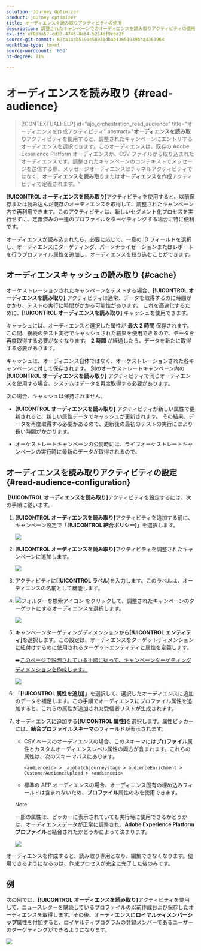 ```yaml
---
solution: Journey Optimizer
product: journey optimizer
title: オーディエンスを読み取りアクティビティの使用
description: 調整されたキャンペーンでのオーディエンスを読み取りアクティビティの使用方法について説明します。
exl-id: ef8eba57-cd33-4746-8eb4-5214ef9cbe2f
source-git-commit: 63ca1aab5190c58031dbab13651639bba4363964
workflow-type: tm+mt
source-wordcount: '650'
ht-degree: 71%

---
```



# オーディエンスを読み取り {#read-audience}

>[!CONTEXTUALHELP]
>id="ajo_orchestration_read_audience"
>title="オーディエンスを作成アクティビティ"
>abstract="**オーディエンスを読み取り**&#x200B;アクティビティを使用すると、調整されたキャンペーンにエントリするオーディエンスを選択できます。このオーディエンスは、既存の Adobe Experience Platform オーディエンスか、CSV ファイルから取り込まれたオーディエンスです。調整されたキャンペーンのコンテキストでメッセージを送信する際、メッセージオーディエンスはチャネルアクティビティではなく、**オーディエンスを読み取り**&#x200B;または&#x200B;**オーディエンスを作成**&#x200B;アクティビティで定義されます。"

**[!UICONTROL オーディエンスを読み取り]**&#x200B;アクティビティを使用すると、以前保存または読み込んだ既存のオーディエンスを取得して、調整されたキャンペーン内で再利用できます。このアクティビティは、新しいセグメント化プロセスを実行せずに、定義済みの一連のプロファイルをターゲティングする場合に特に便利です。

オーディエンスが読み込まれたら、必要に応じて、一意の ID フィールドを選択し、オーディエンスにターゲティング、パーソナライゼーションまたはレポートを行うプロファイル属性を追加し、オーディエンスを絞り込むことができます。

## オーディエンスキャッシュの読み取り {#cache}

オーケストレーションされたキャンペーンをテストする場合、**[!UICONTROL オーディエンスを読み取り]** アクティビティは通常、データを取得するのに時間がかかり、テストの実行に時間がかかる可能性があります。 これを高速化するために、**[!UICONTROL オーディエンスを読み取り]** キャッシュを使用できます。

キャッシュには、オーディエンスと選択した属性が **最大 2 時間** 保存されます。 この間、後続のテスト実行でキャッシュされた結果を使用できるので、データを再度取得する必要がなくなります。 **2 時間** が経過したら、データを新たに取得する必要があります。

キャッシュは、オーディエンス自体ではなく、オーケストレーションされた各キャンペーンに対して保存されます。 別のオーケストレートキャンペーン内の **[!UICONTROL オーディエンスを読み取り]** アクティビティで同じオーディエンスを使用する場合、システムはデータを再度取得する必要があります。

次の場合、キャッシュは保持されません。

* **[!UICONTROL オーディエンスを読み取り]** アクティビティが新しい属性で更新されると、新しい属性データでキャッシュが更新されます。 その結果、データを再度取得する必要があるので、更新後の最初のテストの実行にはより長い時間がかかります。

* オーケストレートキャンペーンの公開時には、ライブオーケストレートキャンペーンの実行時に最新のデータが取得されるので、

## オーディエンスを読み取りアクティビティの設定 {#read-audience-configuration}

 **[!UICONTROL オーディエンスを読み取り]**&#x200B;アクティビティを設定するには、次の手順に従います。

1. **[!UICONTROL オーディエンスを読み取り]**&#x200B;アクティビティを追加する前に、キャンペーン設定で「**[!UICONTROL 結合ポリシー]**」を選択します。

   ![](../assets/read-audience-6.png)

1. **[!UICONTROL オーディエンスを読み取り]**&#x200B;アクティビティを調整されたキャンペーンに追加します。

   ![](../assets/read-audience-1.png)

1. アクティビティに&#x200B;**[!UICONTROL ラベル]**&#x200B;を入力します。このラベルは、オーディエンスの名前として機能します。

1. ![フォルダーを検索アイコン](../assets/do-not-localize/folder-search.svg) をクリックして、調整されたキャンペーンのターゲットにするオーディエンスを選択します。

   ![](../assets/read-audience-2.png)

1. キャンペーンターゲティングディメンションから&#x200B;**[!UICONTROL エンティティ]**&#x200B;を選択します。この設定は、オーディエンスをターゲットディメンションに紐付けするのに使用されるターゲットエンティティと属性を定義します。

   ➡️[このページで説明されている手順に従って、キャンペーンターゲティングディメンションを作成します。](../target-dimension.md)

   ![](../assets/read-audience-3.png)

1. 「**[!UICONTROL 属性を追加]**」を選択して、選択したオーディエンスに追加のデータを補足します。この手順でオーディエンスにプロファイル属性を追加すると、これらの属性が追加された受信者リストが生成されます。

1. オーディエンスに追加する&#x200B;**[!UICONTROL 属性]**&#x200B;を選択します。属性ピッカーには、**結合プロファイルスキーマ**&#x200B;のフィールドが表示されます。

   * CSV ベースのオーディエンスの場合、このスキーマには&#x200B;**プロファイル**&#x200B;属性とカスタムオーディエンスレベル属性の両方が含まれます。これらの属性は、次のスキーマパスにあります。

     `<audienceid> > _ajobatchjourneystage > audienceEnrichment > CustomerAudienceUpload > <audienceid>`

   * 標準の AEP オーディエンスの場合、オーディエンス固有の埋め込みフィールドは含まれないため、**プロファイル**&#x200B;属性のみを使用できます。

   >[!NOTE]
   >
   > 一部の属性は、ピッカーに表示されていても実行時に使用できるかどうかは、オーディエンスデータが正常に調整され、**Adobe Experience Platform プロファイル**&#x200B;と結合されたかどうかによって決まります。

   ![](../assets/read-audience-4.png)

オーディエンスを作成すると、読み取り専用となり、編集できなくなります。使用できるようになるのは、作成プロセスが完全に完了した後のみです。

## 例

次の例では、**[!UICONTROL オーディエンスを読み取り]**&#x200B;アクティビティを使用して、ニュースレターを購読しているプロファイルの以前作成および保存したオーディエンスを取得します。その後、オーディエンスに&#x200B;**ロイヤルティメンバーシップ**&#x200B;属性を付加すると、ロイヤルティプログラムの登録メンバーであるユーザーのターゲティングができるようになります。

![](../assets/read-audience-5.png)
